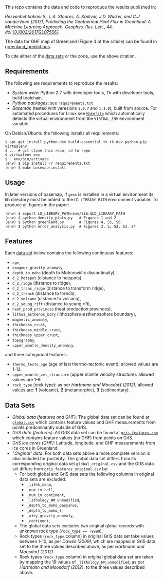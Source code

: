 This repo contains the data and code to reproduce the results published in:

_Rezvanbehbahani S., L.A. Stearns, A. Kadivar, J.D. Walker, and C.J. vanderVeen (2017), Predicting the Geothermal Heat Flux in Greenland: A Machine Learning Approach, Geophys. Res. Lett., 44, doi:[10.1002/2017GL075661](http://dx.doi.org/10.1002/2017GL075661)._

The data for GHF map of Greenland (Figure 4 of the article) can be found in [greenland_predictions](greenland_predictions).

To cite either of the [data sets](#data-sets) or the code, use the above citation.

Requirements
------------
The following are requirements to reproduce the results:

* _System wide_: Python 2.7 with developer tools, Tk with developer tools,
  build toolchain.
* _Python packages_: see [`requirements.txt`](requirements.txt)
* _Basemap_ (tested with veresions `1.0.7` and `1.1.0`), built from source. For
  automated procedures for Linux see [`Makefile`](Makefile) which automatically
  detects the virtual environment from the `VIRTUAL_ENV` environment variable.

On Debian/Ubuntu the following installs all requirements:
```
$ apt-get install python-dev build-essential tk tk-dev python-pip virtualenv
$ ... # git clone this repo; cd to repo
$ virtualenv env
$ . env/bin/activate
(env) $ pip install -r requirements.txt
(env) $ make basemap-install
```

Usage
-----
In later versions of basemap, if `geos` is installed in a virtual environment
its lib directory must be added to the `LD_LIBRARY_PATH` environment variable.
To produce all figures in the paper:
```
(env) $ export LD_LIBRARY_PATH=env/lib:$LD_LIBRARY_PATH
(env) $ python density_plots.py   # Figures 1 and 2
(env) $ python greenland.py       # Figures 4, S5, S6
(env) $ python error_analysis.py  # Figures 3, 5, S2, S3, S4
```

Features
--------
Each [data set](#data-sets) below contains the following continuous features:

* `age`,
* `bougeur_gravity_anomaly`,
* `depth_to_moho`           (depth to Mohorovičić discontinuity),
* `d_2_hotspot`             (distance to hotspots),
* `d_2_ridge`               (distance to ridge),
* `d_2_trans_ridge`         (distance to transform ridge),
* `d_2_trench`              (distance to trench),
* `d_2_volcano`             (distance to volcano),
* `d_2_young_rift`          (distance to young rift),
* `heat_prod_provinces`     (heat production provinces),
* `lithos_asthenos_bdry`    (lithosphere-asthenosphere boundary),
* `magnetic_anomaly`,
* `thickness_crust`,
* `thickness_middle_crust`,
* `thickness_upper_crust`,
* `topography`,
* `upper_mantle_density_anomaly`.

and three categorical features:

* `thermo_tecto_age` (age of last thermo-tectonic event): allowed values are 1-12.
* `upper_mantle_vel_structure` (upper mantle velocity structure): allowed values are 1-6.
* `rock_type` (rock type): as per *Hartmann and Moosdorf (2012)*, allowed values are:
  **1** (volcanic), **2** (metamorphic), **3** (sedimentary).

Data Sets
---------

- *Global data (features and GHF)*: The global data set can be found at
  [`global.csv`](global.csv) which contains feature values and GHF measurements
  from points predominantly outside of GrIS.
- *GrIS data (features)*: All GrIS data set can be found at
  [`gris_features.csv`](gris_features.csv) which contains feature values (no
  GHF) from points on GrIS.
- *GrIS ice cores (GHF)*: Latitude, longitude, and GHF measurements from ice
   cores in Greenland.
- *"Original" data*: For both data sets above a more complete version is also
  included for posterity. The global data set differs from its corresponding
  original data set `global_original.csv` and the GrIS data set differs from
  `gris_features_original.csv` by:
    * For both global and GrIS data sets the following columns in original data
      sets are excluded:
        - `_lithk_cona`,
        - `_num_in_cell`,
        - `_num_in_continent`,
        - `_lithology_HM_unmodified`,
        - `_depth_to_moho_pasyanos`,
        - `_depth_to_moho_?`,
        - `_airy_gravity_anomaly`,
        - `_continent`,
    * The global data sets excludes two original global records with unknown rock
      type (`rock_type == -9999`).
    * Rock types (`rock_type` column) in original GrIS data set take values
      between 1-10, as per *Dawes (2009)*, which are mapped in GrIS data set to
      the three values described above, as per *Hartmann and Moosdorf (2012)*.
    * Rock types (`rock_type` column) in original global data set are taken by
      mapping the 16 values of `_lithology_HM_unmodified`, as per
      *Hartmann and Moosdorf (2012)*, to the three values described above.
